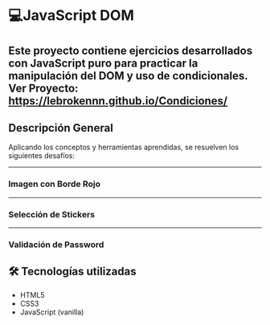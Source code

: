 # 💻JavaScript DOM

Este proyecto contiene ejercicios desarrollados con JavaScript puro para practicar la manipulación del DOM y uso de condicionales.
Ver Proyecto: https://lebrokennn.github.io/Condiciones/
---
## Descripción General

Aplicando los conceptos y herramientas aprendidas, se resuelven los siguientes desafíos:

---
### Imagen con Borde Rojo
---
### Selección de Stickers
---
### Validación de Password

## 🛠️ Tecnologías utilizadas

- HTML5
- CSS3
- JavaScript (vanilla)
